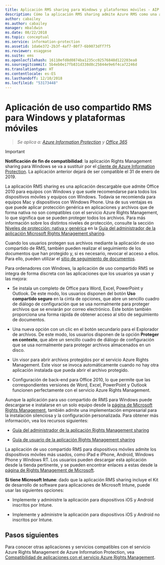 ```yaml
---
title: Aplicación RMS sharing para Windows y plataformas móviles - AIP
description: Cómo la aplicación RMS sharing admite Azure RMS como una aplicación gratuita y descargable que es necesaria para ofrecer compatibilidad con Office 2010, pero también se recomienda para equipos con Windows, equipos con Mac y dispositivos móviles.
author: cabailey
ms.author: cabailey
manager: mbaldwin
ms.date: 08/22/2018
ms.topic: conceptual
ms.service: information-protection
ms.assetid: 1da6e372-2b3f-4af7-80f7-6b9073dff7f5
ms.reviewer: esaggese
ms.suite: ems
ms.openlocfilehash: 16110efd8d0874ba1235cc02576848d122203ea8
ms.sourcegitcommit: 5b4eb0e17fb831d338d8c25844e9e6f4ca72246d
ms.translationtype: HT
ms.contentlocale: es-ES
ms.lasthandoff: 12/10/2018
ms.locfileid: "53173448"
---
```

# <a name="rms-sharing-application-for-windows-and-mobile-platforms"></a>Aplicación de uso compartido RMS para Windows y plataformas móviles

>*Se aplica a: [Azure Information Protection](https://azure.microsoft.com/pricing/details/information-protection) y [Office 365](https://download.microsoft.com/download/E/C/F/ECF42E71-4EC0-48FF-AA00-577AC14D5B5C/Azure_Information_Protection_licensing_datasheet_EN-US.pdf)*

> [!IMPORTANT]
> **Notificación de fin de compatibilidad**: la aplicación Rights Management sharing para Windows se va a sustituir por el [cliente de Azure Information Protection](./rms-client/aip-client.md). La aplicación anterior dejará de ser compatible el 31 de enero de 2019. 
 
La aplicación RMS sharing es una aplicación descargable que admite Office 2010 para equipos con Windows y que suele recomendarse para todos los dispositivos móviles y equipos con Windows. Todavía se recomienda para equipos Mac y dispositivos con Windows Phone. Una de sus ventajas es que puede aplicar protección genérica en aplicaciones y archivos que de forma nativa no son compatibles con el servicio Azure Rights Management, lo que significa que se pueden proteger todos los archivos. Para más información sobre los distintos niveles de protección, consulte la sección [Niveles de protección: nativa y genérica](./rms-client/sharing-app-admin-guide-technical.md#levels-of-protection--native-and-generic) en la [Guía del administrador de la aplicación Microsoft Rights Management sharing](./rms-client/sharing-app-admin-guide.md).

Cuando los usuarios protegen sus archivos mediante la aplicación de uso compartido de RMS, también pueden realizar el seguimiento de los documentos que han protegido y, si es necesario, revocar el acceso a ellos. Para ello, pueden utilizar el [sitio de seguimiento de documentos](https://go.microsoft.com/fwlink/?LinkId=529562).

Para ordenadores con Windows, la aplicación de uso compartido RMS se integra de forma discreta con las aplicaciones que los usuarios ya usan y las mejora:

-   Se instala un completo de Office para Word, Excel, PowerPoint y Outlook. De este modo, los usuarios disponen del botón **Uso compartido seguro** en la cinta de opciones, que abre un sencillo cuadro de diálogo de configuración que se usa normalmente para proteger archivos que se enviarán por correo electrónico. Este botón también proporciona una forma rápida de obtener acceso al sitio de seguimiento de documentos.

-   Una nueva opción con un clic en el botón secundario para el Explorador de archivos. De este modo, los usuarios disponen de la opción **Proteger en contexto**, que abre un sencillo cuadro de diálogo de configuración que se usa normalmente para proteger archivos almacenados en un disco.

-   Un visor para abrir archivos protegidos por el servicio Azure Rights Management. Este visor se invoca automáticamente cuando no hay otra aplicación instalada que pueda abrir el archivo protegido.

-   Configuración de back-end para Office 2010, lo que permite que las correspondientes versiones de Word, Excel, PowerPoint y Outlook funcionen perfectamente con el servicio Azure Rights Management.

Aunque la aplicación para uso compartido de RMS para Windows puede descargarse e instalarse en un solo equipo desde la [página de Microsoft Rights Management](https://go.microsoft.com/fwlink/?LinkId=303970), también admite una implementación empresarial para la instalación silenciosa y la configuración personalizada. Para obtener más información, vea los recursos siguientes:

-   [Guía del administrador de la aplicación Rights Management sharing](./rms-client/sharing-app-admin-guide.md)

-   [Guía de usuario de la aplicación Rights Management sharing](./rms-client/sharing-app-user-guide.md)

La aplicación de uso compartido RMS para dispositivos móviles admite los dispositivos móviles más usados, como iPad e iPhone, Android, Windows Phone y Windows RT. Los usuarios pueden descargar esta aplicación desde la tienda pertinente, y se pueden encontrar enlaces a estas desde la [página de Rights Management de Microsoft](https://go.microsoft.com/fwlink/?LinkId=303970).

**Si tiene Microsoft Intune**: dado que la aplicación RMS sharing incluye el Kit de desarrollo de software para aplicaciones de Microsoft Intune, puede usar las siguientes opciones:

-   Implemente y administre la aplicación para dispositivos iOS y Android inscritos por Intune.

-   Implemente y administre la aplicación para dispositivos iOS y Android no inscritos por Intune.


## <a name="next-steps"></a>Pasos siguientes
Para conocer otras aplicaciones y servicios compatibles con el servicio Azure Rights Management de Azure Information Protection, vea [Compatibilidad de aplicaciones con el servicio Azure Rights Management](applications-support.md).

